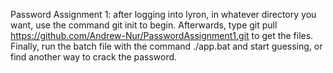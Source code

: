 Password Assignment 1:
after logging into lyron, in whatever directory you want, use the command git init to begin. Afterwards, type git pull https://github.com/Andrew-Nur/PasswordAssignment1.git to get the files. Finally, run the batch file with the command ./app.bat and start guessing, or find another way to crack the password.
